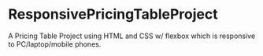 # ResponsivePricingTableProject
A Pricing Table Project using HTML and CSS w/ flexbox which is responsive to PC/laptop/mobile phones.
